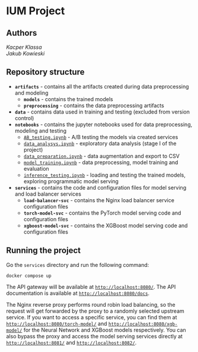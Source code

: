 # IUM Project

## Authors
*Kacper Klassa*  
*Jakub Kowieski*

## Repository structure

* **`artifacts`** - contains all the artifacts created during data preprocessing and modeling  
  * **`models`** - contains the trained models  
  * **`preprocessing`** - contains the data preprocessing artifacts  
* **`data`** - contains data used in training and testing (excluded from version control)
* **`notebooks`** - contains the jupyter notebooks used for data preprocessing, modeling and testing
  * [`AB_testing.ipynb`](./notebooks/AB_testing.ipynb) - A/B testing the models via created services
  * [`data_analysys.ipynb`](./notebooks/data_analysys.ipynb) - exploratory data analysis (stage I of the project)
  * [`data_preparation.ipynb`](./notebooks/data_preperation.ipynb) - data augmentation and export to CSV
  * [`model_training.ipynb`](./notebooks/model_training.ipynb) - data preprocessing, model training and evaluation
  * [`inference_testing.ipynb`](./notebooks/inference_testing.ipynb) - loading and testing the trained models, exploring programmatic model serving
* **`services`** - contains the code and configuration files for model serving and load balancer services
  * **`load-balancer-svc`** - contains the Nginx load balancer service configuration files
  * **`torch-model-svc`** - contains the PyTorch model serving code and configuration files
  * **`xgboost-model-svc`** - contains the XGBoost model serving code and configuration files


## Running the project

Go the `services` directory and run the following command:

```
docker compose up
```

The API gateway will be available at [`http://localhost:8080/`](http://localhost:8080/). The API documentation is available at [`http://localhost:8080/docs`](http://localhost:8080/docs).  

The Nginx reverse proxy performs round robin load balancing, so the request will get forwarded by the proxy to a randomly selected upstream service. If you want to access a specific service, you can find them at [`http://localhost:8080/torch-model/`](http://localhost:8080/torch-model/) and [`http://localhost:8080/xgb-model/`](http://localhost:8080/xgb-model/) for the Neural Network and XGBoost models respectively. You can also bypass the proxy and access the model serving services directly at [`http://localhost:8081/`](http://localhost:8081/) and [`http://localhost:8082/`](http://localhost:8082/).
